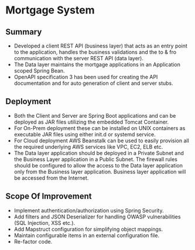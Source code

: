 # Mortgage System

## Summary
* Developed a client REST API (business layer) that acts as an entry point to the application, handles the business validations and the to & fro communication with the server REST API (data layer). 
* The Data layer maintains the mortgage applications in an Application scoped Spring Bean. 
* OpenAPI specification 3 has been used for creating the API documentation and for auto generation of client and server stubs. 

## Deployment
* Both the Client and Server are Spring Boot applications and can be deployed as JAR files utilizing the embedded Tomcat Container. 
* For On-Prem deployment these can be installed on UNIX containers as executable JAR files using either init.d or systemd service.  
* For Cloud deployment AWS Beanstalk can be used to easily provision all the required underlying AWS services like VPC, EC2, ELB etc.
* The Data layer application should be deployed in a Private Subnet and the Business Layer application in a Public Subnet. The firewall rules should be configured to allow the access to the Data layer application only from the Business layer application. Business layer application will be accessed from the Internet.

## Scope Of Improvement
* Implement authentication/authorization using Spring Security.
* Add filters and JSON Deserializer for handling OWASP vulnerabilities (SQL Injection, XSS etc.).
* Add Mapstruct configuration for simplifying object mappings.
* Maintain configurable items in an external configuration file.
* Re-factor code.
